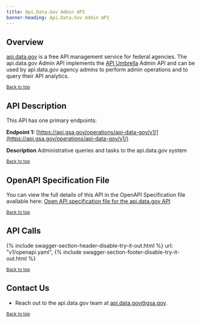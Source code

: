 ```yaml
---
title: Api.Data.Gov Admin API
banner-heading: Api.Data.Gov Admin API
---
```



<link rel="stylesheet" type="text/css" href="../../assets/swaggerui-dist/swagger-ui.css" >
<link rel="stylesheet" type="text/css" href="../../assets/swaggerui-dist/custom.css" >

## Overview

[api.data.gov](https://api.data.gov) is a free API management service for federal agencies. The api.data.gov Admin API implements the [API Umbrella](https://github.com/nrel/api-umbrella) Admin API and can be used by api.data.gov agency admins to perform admin operations and to query their API analytics. 

<p><small><a href="#">Back to top</a></small></p>


## API Description

This API has one primary endpoints:

**Endpoint 1:** [https://api.gsa.gov/operations/api-data-gov/v1/](https://api.gsa.gov/operations/api-data-gov/v1/)


**Description**   Administrative queries and tasks to the api.data.gov system

<p><small><a href="#">Back to top</a></small></p>


## OpenAPI Specification File

You can view the full details of this API in the OpenAPI Specification file available here:
<a href="https://api-umbrella.readthedocs.io/en/latest/_static/admin-api-swagger.yml">Open API specification file for the api.data.gov API</a>

<p><small><a href="#">Back to top</a></small></p>

## API Calls


{% include swagger-section-header-disable-try-it-out.html %}
    url: "v1/openapi.yaml", 
{% include swagger-section-footer-disable-try-it-out.html %}

<p><small><a href="#">Back to top</a></small></p>

## Contact Us

* Reach out to the api.data.gov team at [api.data.gov@gsa.gov](mailto:api.data.gov@gsa.gov).  

<p><small><a href="#">Back to top</a></small></p>
